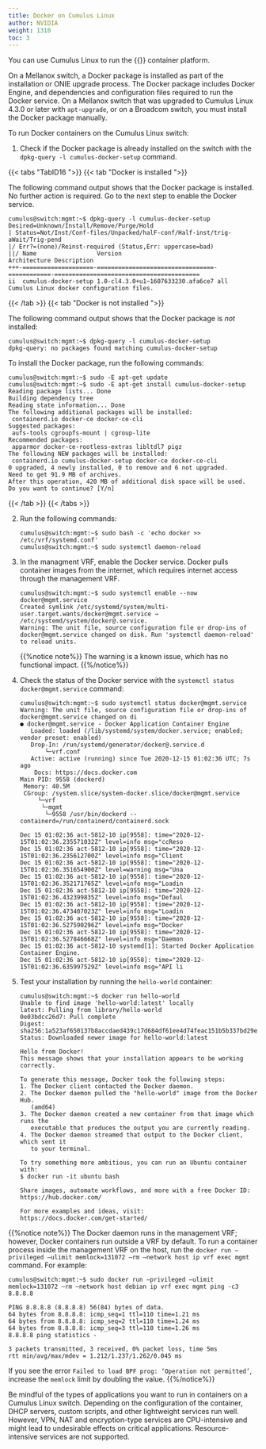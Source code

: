 ```yaml
---
title: Docker on Cumulus Linux
author: NVIDIA
weight: 1310
toc: 3
---
```

You can use Cumulus Linux to run the {{<exlink url="https://www.docker.com/" text="Docker">}} container platform.

On a Mellanox switch, a Docker package is installed as part of the installation or ONIE upgrade process. The Docker package includes Docker Engine, and dependencies and configuration files required to run the Docker service. On a Mellanox switch that was upgraded to Cumulus Linux 4.3.0 or later with `apt-upgrade`, or on a Broadcom switch, you must install the Docker package manually.

To run Docker containers on the Cumulus Linux switch:

1. Check if the Docker package is already installed on the switch with the `dpkg-query -l cumulus-docker-setup` command.

{{< tabs "TabID16 ">}}
{{< tab "Docker is installed    ">}}

The following command output shows that the Docker package is installed. No further action is required. Go to the next step to enable the Docker service.

   ```
   cumulus@switch:mgmt:~$ dpkg-query -l cumulus-docker-setup
   Desired=Unknown/Install/Remove/Purge/Hold
   | Status=Not/Inst/Conf-files/Unpacked/halF-conf/Half-inst/trig-aWait/Trig-pend
   |/ Err?=(none)/Reinst-required (Status,Err: uppercase=bad)
   ||/ Name                 Version                           Architecture Description
   +++-====================-=================================-============-=========================================
   ii  cumulus-docker-setup 1.0-cl4.3.0+u1~1607633230.afa6ce7 all          Cumulus Linux docker configuration files.
   ```

{{< /tab >}}
{{< tab "Docker is not installed ">}}

The following command output shows that the Docker package is *not* installed:

```
cumulus@switch:mgmt:~$ dpkg-query -l cumulus-docker-setup
dpkg-query: no packages found matching cumulus-docker-setup
```

To install the Docker package, run the following commands:

```
cumulus@switch:mgmt:~$ sudo -E apt-get update
cumulus@switch:mgmt:~$ sudo -E apt-get install cumulus-docker-setup
Reading package lists... Done
Building dependency tree
Reading state information... Done
The following additional packages will be installed:
 containerd.io docker-ce docker-ce-cli
Suggested packages:
 aufs-tools cgroupfs-mount | cgroup-lite
Recommended packages:
 apparmor docker-ce-rootless-extras libltdl7 pigz
The following NEW packages will be installed:
 containerd.io cumulus-docker-setup docker-ce docker-ce-cli
0 upgraded, 4 newly installed, 0 to remove and 6 not upgraded.
Need to get 91.9 MB of archives.
After this operation, 420 MB of additional disk space will be used.
Do you want to continue? [Y/n]
```

{{< /tab >}}
{{< /tabs >}}

2. Run the following commands:

   ```
   cumulus@switch:mgmt:~$ sudo bash -c 'echo docker >> /etc/vrf/systemd.conf'
   cumulus@switch:mgmt:~$ sudo systemctl daemon-reload
   ```

3. In the managment VRF, enable the Docker service. Docker pulls container images from the internet, which requires internet access through the management VRF.

   ```
   cumulus@switch:mgmt:~$ sudo systemctl enable --now docker@mgmt.service
   Created symlink /etc/systemd/system/multi-user.target.wants/docker@mgmt.service → /etc/systemd/system/docker@.service.
   Warning: The unit file, source configuration file or drop-ins of docker@mgmt.service changed on disk. Run 'systemctl daemon-reload' to reload units.
   ```

   {{%notice note%}}
The warning is a known issue, which has no functional impact.
{{%/notice%}}

4. Check the status of the Docker service with the `systemctl status docker@mgmt.service` command:

   ```
   cumulus@switch:mgmt:~$ sudo systemctl status docker@mgmt.service
   Warning: The unit file, source configuration file or drop-ins of docker@mgmt.service changed on di
   ● docker@mgmt.service - Docker Application Container Engine
      Loaded: loaded (/lib/systemd/system/docker.service; enabled; vendor preset: enabled)
      Drop-In: /run/systemd/generator/docker@.service.d
          └─vrf.conf
      Active: active (running) since Tue 2020-12-15 01:02:36 UTC; 7s ago
       Docs: https://docs.docker.com
   Main PID: 9558 (dockerd)
    Memory: 40.5M
    CGroup: /system.slice/system-docker.slice/docker@mgmt.service
        └─vrf
         └─mgmt
          └─9558 /usr/bin/dockerd --containerd=/run/containerd/containerd.sock

   Dec 15 01:02:36 act-5812-10 ip[9558]: time="2020-12-15T01:02:36.235571032Z" level=info msg="ccReso
   Dec 15 01:02:36 act-5812-10 ip[9558]: time="2020-12-15T01:02:36.235612700Z" level=info msg="Client
   Dec 15 01:02:36 act-5812-10 ip[9558]: time="2020-12-15T01:02:36.351654900Z" level=warning msg="Una
   Dec 15 01:02:36 act-5812-10 ip[9558]: time="2020-12-15T01:02:36.352171765Z" level=info msg="Loadin
   Dec 15 01:02:36 act-5812-10 ip[9558]: time="2020-12-15T01:02:36.432399835Z" level=info msg="Defaul
   Dec 15 01:02:36 act-5812-10 ip[9558]: time="2020-12-15T01:02:36.473407023Z" level=info msg="Loadin
   Dec 15 01:02:36 act-5812-10 ip[9558]: time="2020-12-15T01:02:36.527590296Z" level=info msg="Docker
   Dec 15 01:02:36 act-5812-10 ip[9558]: time="2020-12-15T01:02:36.527846668Z" level=info msg="Daemon
   Dec 15 01:02:36 act-5812-10 systemd[1]: Started Docker Application Container Engine.
   Dec 15 01:02:36 act-5812-10 ip[9558]: time="2020-12-15T01:02:36.635997529Z" level=info msg="API li

5. Test your installation by running the `hello-world` container:

   ```
   cumulus@switch:mgmt:~$ docker run hello-world
   Unable to find image 'hello-world:latest' locally
   latest: Pulling from library/hello-world
   0e03bdcc26d7: Pull complete
   Digest: sha256:1a523af650137b8accdaed439c17d684df61ee4d74feac151b5b337bd29e7eec
   Status: Downloaded newer image for hello-world:latest

   Hello from Docker!
   This message shows that your installation appears to be working correctly.

   To generate this message, Docker took the following steps:
   1. The Docker client contacted the Docker daemon.
   2. The Docker daemon pulled the "hello-world" image from the Docker Hub.
      (amd64)
   3. The Docker daemon created a new container from that image which runs the
      executable that produces the output you are currently reading.
   4. The Docker daemon streamed that output to the Docker client, which sent it
      to your terminal.

   To try something more ambitious, you can run an Ubuntu container with:
   $ docker run -it ubuntu bash

   Share images, automate workflows, and more with a free Docker ID:
   https://hub.docker.com/

   For more examples and ideas, visit:
   https://docs.docker.com/get-started/
   ```

{{%notice note%}}
The Docker daemon runs in the management VRF; however, Docker containers run outside a VRF by default. To run a container process inside the management VRF on the host, run the `docker run —privileged —ulimit memlock=131072 —rm —network host ip vrf exec mgmt` command. For example:

```
cumulus@switch:mgmt:~$ sudo docker run —privileged —ulimit memlock=131072 —rm —network host debian ip vrf exec mgmt ping -c3 8.8.8.8

PING 8.8.8.8 (8.8.8.8) 56(84) bytes of data.
64 bytes from 8.8.8.8: icmp_seq=1 ttl=110 time=1.21 ms
64 bytes from 8.8.8.8: icmp_seq=2 ttl=110 time=1.24 ms
64 bytes from 8.8.8.8: icmp_seq=3 ttl=110 time=1.26 ms
8.8.8.8 ping statistics -

3 packets transmitted, 3 received, 0% packet loss, time 5ms
rtt min/avg/max/mdev = 1.212/1.237/1.262/0.045 ms
```

If you see the error `Failed to load BPF prog: ‘Operation not permitted’`, increase the `memlock` limit by doubling the value.
{{%/notice%}}

Be mindful of the types of applications you want to run in containers on a Cumulus Linux switch. Depending on the configuration of the container, DHCP servers, custom scripts, and other lightweight services run well. However, VPN, NAT and encryption-type services are CPU-intensive and might lead to undesirable effects on critical applications. Resource-intensive services are not supported.
